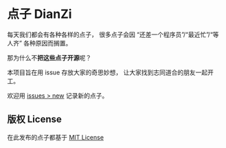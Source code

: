 # 点子 DianZi

每天我们都会有各种各样的点子，
很多点子会因 “还差一个程序员”/“最近忙”/“等人齐” 各种原因而搁置。

那为什么不**把这些点子开源**呢？

本项目旨在用 issue 存放大家的奇思妙想，
让大家找到志同道合的朋友一起开工。

欢迎用 [issues > new](https://github.com/hui-z/dianzi/issues/new) 记录新的点子。

## 版权 License

在此发布的点子都基于 [MIT License](/LICENSE)

